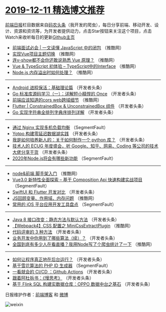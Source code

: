 # [2019-12-11 精选博文推荐](https://toutiao.qdkfweb.cn/date/2019/12/11)

[前端日报](https://qdkfweb.cn/c/news)栏目数据来自[码农头条](https://toutiao.qdkfweb.cn/)（我开发的爬虫），每日分享前端、移动开发、设计、资源和资讯等，为开发者提供动力，点击Star按钮来关注这个项目，点击Watch来收听每日的更新[Github主页](https://github.com/kujian/frontendDaily)
* [前端面试必会 | 一文读懂 JavaScript 中的闭包](https://toutiao.qdkfweb.cn/133292.html) （推酷网）
* [实现Vue项目主题切换](https://toutiao.qdkfweb.cn/133289.html) （推酷网）
* [连v-show都不会你还敢说熟悉 Vue 原理？](https://toutiao.qdkfweb.cn/133282.html) （推酷网）
* [Vue &amp; TypeScript 初体验 &#8211; TypeScript中的Interface](https://toutiao.qdkfweb.cn/133279.html) （推酷网）
* [Node.js 内存溢出时如何处理？](https://toutiao.qdkfweb.cn/133290.html) （推酷网）

***
* [Android 进程保活：基础理论篇](https://toutiao.qdkfweb.cn/133257.html) （开发者头条）
* [Go 标准库源码学习（一）：详解短小精悍的 Once](https://toutiao.qdkfweb.cn/133235.html) （开发者头条）
* [前端应该知道的cors web跨域细节](https://toutiao.qdkfweb.cn/133280.html) （推酷网）
* [Flutter | ConstrainedBox &amp; UnconstrainedBox 组件](https://toutiao.qdkfweb.cn/133258.html) （开发者头条）
* [Go 实现字符串全排列字典序排列详解](https://toutiao.qdkfweb.cn/133260.html) （开发者头条）

***
* [通过 Nginx 实现多机负载均衡](https://toutiao.qdkfweb.cn/133227.html) （SegmentFault）
* [Yotpo 构建零延迟数据湖实践](https://toutiao.qdkfweb.cn/133261.html) （开发者头条）
* [我是如何培养新人的：关于如何制作一个 python 库？](https://toutiao.qdkfweb.cn/133238.html) （开发者头条）
* [技术人的 ECUG 年度盛会，听 Google、知乎、网易、Coding 等公司的技术大佬分享干货](https://toutiao.qdkfweb.cn/133249.html) （开发者头条）
* [2020年Node.js将会有哪些新功能](https://toutiao.qdkfweb.cn/133228.html) （SegmentFault）

***
* [node&amp;前端 脚手架入门](https://toutiao.qdkfweb.cn/133284.html) （推酷网）
* [Vue3.0 新特性全面探索 &#8211; 基于 Composition Api 快速构建实战项目](https://toutiao.qdkfweb.cn/133218.html) （SegmentFault）
* [SwiftUI 和 Flutter 开发对比](https://toutiao.qdkfweb.cn/133263.html) （开发者头条）
* [JS回顾变量、作用域、内存问题](https://toutiao.qdkfweb.cn/133285.html) （推酷网）
* [常用的 iOS 平台应用开发工具盘点](https://toutiao.qdkfweb.cn/133219.html) （SegmentFault）

***
* [Java 8 接口改变：静态方法与默认方法](https://toutiao.qdkfweb.cn/133242.html) （开发者头条）
* [【Webpack4】CSS 配置之 MiniCssExtractPlugin](https://toutiao.qdkfweb.cn/133287.html) （推酷网）
* [代码评审的 3 种方法](https://toutiao.qdkfweb.cn/133254.html) （开发者头条）
* [​业务开发中你用到了哪些算法（续）？](https://toutiao.qdkfweb.cn/133233.html) （开发者头条）
* [全国到底有多少人在看直播？我用Node写了个爬虫统计了一下](https://toutiao.qdkfweb.cn/133278.html) （推酷网）

***
* [如何让程序真正地在后台运行？](https://toutiao.qdkfweb.cn/133244.html) （开发者头条）
* [基于雪花算法的 PHP ID 生成器](https://toutiao.qdkfweb.cn/133223.html) （SegmentFault）
* [一看就会的 CI/CD ：Github Actions](https://toutiao.qdkfweb.cn/133255.html) （开发者头条）
* [跟着阿杜拆书：《慢思考》](https://toutiao.qdkfweb.cn/133234.html) （开发者头条）
* [基于 Flink SQL 构建实数据仓库：OPPO 数据中台之基石](https://toutiao.qdkfweb.cn/133245.html) （开发者头条）

日报维护作者：[前端博客](https://qdkfweb.cn/) 和 [微博](https://qdkfweb.cn/go/weibo)

![weixin](https://user-images.githubusercontent.com/3055447/38468989-651132ac-3b80-11e8-8e6b-15122322a9d7.png)